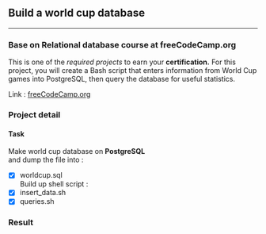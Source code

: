 ## Build a world cup database 

--- 

### Base on Relational database course at freeCodeCamp.org  

This is one of the _required projects_ to earn your **certification.**
For this project, you will create a Bash script that enters information from World Cup games into PostgreSQL, then query the database for useful statistics.

Link : [freeCodeCamp.org](https://www.freecodecamp.org/learn/relational-database/build-a-world-cup-database-project/build-a-world-cup-database)

### Project detail




#### Task
Make world cup database on **PostgreSQL**  
and dump the file into :  
- [x] worldcup.sql  
Build up shell script : 
- [x] insert_data.sh
- [x] queries.sh

### Result


